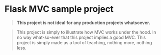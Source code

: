 # Flask MVC sample project

> **This project is not ideal for any production projects whatsoever.**


> This project is simply to illustrate how MVC works under the hood. In no way
> what-so-ever that this project implies a good MVC. This project is simply made
> as a tool of teaching, nothing more, nothing less.
